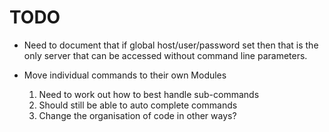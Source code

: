 # TODO

* Need to document that if global host/user/password set then that is the only
server that can be accessed without command line parameters.

* Move individual commands to their own Modules

  1. Need to work out how to best handle sub-commands
  1. Should still be able to auto complete commands
  1. Change the organisation of code in other ways?

